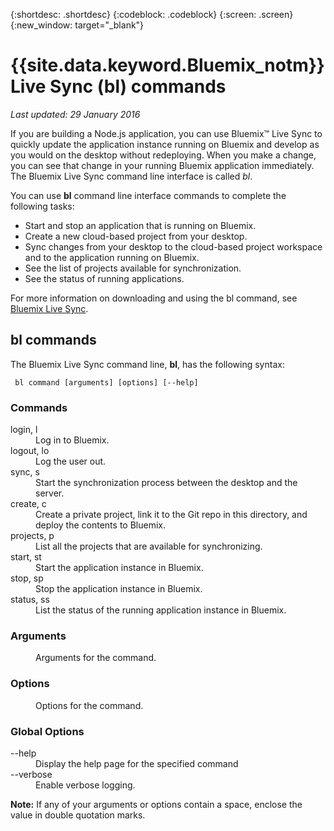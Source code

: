 {:shortdesc: .shortdesc}
{:codeblock: .codeblock}
{:screen: .screen}
{:new_window: target="_blank"}

# {{site.data.keyword.Bluemix_notm}} Live Sync (bl) commands

*Last updated: 29 January 2016*

If you are building a Node.js application, you can use Bluemix™ Live Sync to quickly update the application instance running on Bluemix and develop as you would on the desktop without redeploying. When you make a change, you can see that change in your running Bluemix application immediately. The Bluemix Live Sync command line interface is called *bl*.

You can use **bl** command line interface commands to complete the following tasks:

* Start and stop an application that is running on Bluemix.
* Create a new cloud-based project from your desktop.
* Sync changes from your desktop to the cloud-based project workspace and to the application running on Bluemix.
* See the list of projects available for synchronization.
* See the status of running applications.

For more information on downloading and using the bl command, see [Bluemix Live Sync](../develop/bluemixlive.html).

## bl commands

The Bluemix Live Sync command line, **bl**, has the following syntax:

``` bl command [arguments] [options] [--help]```

### Commands
<dl>
<dt>login, l</dt>
<dd>Log in to Bluemix.</dd>
<dt>logout, lo</dt>
<dd>Log the user out.</dd>
<dt>sync, s</dt>
<dd>Start the synchronization process between the desktop and the server.</dd>
<dt>create, c</dt>
<dd>Create a private project, link it to the Git repo in this directory, and deploy the contents to Bluemix.</dd>
<dt>projects, p</dt>
<dd>List all the projects that are available for synchronizing.</dd>
<dt>start, st</dt>
<dd>Start the application instance in Bluemix.</dd>
<dt>stop, sp</dt>
<dd>Stop the application instance in Bluemix.</dd>
<dt>status, ss</dt>
<dd>List the status of the running application instance in Bluemix.</dd>
</dl>

### Arguments
<dl>
<dd>Arguments for the command.</dd>
</dl>

### Options
<dl>
<dd>Options for the command.</dd>
</dl>

### Global Options
<dl>
<dt>--help</dt>
<dd>Display the help page for the specified command</dd>
<dt>--verbose</dt>
<dd>Enable verbose logging.</dd>
</dl>

**Note:** If any of your arguments or options contain a space, enclose the value in double quotation marks.
